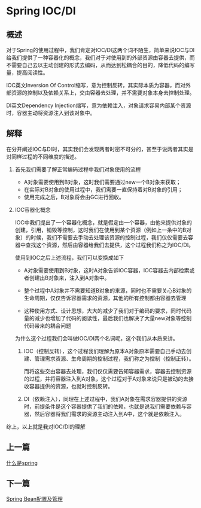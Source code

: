 # Spring IOC/DI

## 概述

对于Spring的使用过程中，我们肯定对IOC/DI这两个词不陌生，简单来说IOC与DI给我们提供了一种容器化的概念，我们对于对使用到的外部资源由容器去提供，而不需要自己去以主动创建的形式去编码，从而达到松耦合的目的，降低代码的编写量，提高阅读性。

IOC英文Inversion Of Control缩写，意为控制反转，其实际本质为容器，而对外部资源的控制以及依赖关系上，交由容器去处理，并不需要对象本身去控制处理。

DI英文Dependency Injection缩写，意为依赖注入，对象请求容易内部某个资源时，容器主动将资源注入到该对象中。

## 解释

在分开阐述IOC与DI时，其实我们会发现两者时密不可分的，甚至于说两者其实是对同样过程的不同维度的描述。

1. 首先我们需要了解正常编码过程中我们对象使用的流程

    - A对象需要使用到B对象，这时我们需要通过new一个B对象来获取；
    - 在实际对B对象的使用过程中，我们需要一直保持着对B对象的引用；
    - 使用完成之后，B对象将会由GC进行回收。

2. IOC容器化概念

    IOC中我们提出了一个容器化概念，就是假定由一个容器，由他来提供对象的创建，引用，销毁等控制，这时我们在使用到某个资源（例如上一条中的B对象）的时候，我们不需要去手动去处理该资源的控制过程，我们仅仅需要去容器中查找这个资源，然后由容器给我们去提供，这个过程我们称之为IOC/DI。

    使用到IOC之后上述流程，我们可以变换成如下

    - A对象需要使用到B对象，这时A对象告诉IOC容器，IOC容器去内部检索或者创建出B对象来，注入到A对象中。

    - 整个过程中A对象并不需要知道B对象的来源，同时也不需要关心B对象的生命周期，仅仅告诉容器需求的资源，其他的所有控制都由容器去管理

    - 这种使用方式、设计思想，大大的减少了我们对于编码的要求，同时代码量的减少也增加了代码的阅读性，最后我们也解决了大量new对象等控制代码带来的耦合问题

    为什么这个过程我们会叫做IOC/DI两个名词呢，这个我们从本质来讲。

    1. IOC（控制反转），这个过程我们理解为原本A对象原本需要自己手动去创建、管理需求资源、生命周期的控制过程，我们称之为控制（控制正转）。

        而将这些交由容器去处理，我们仅仅需要告知容器需求，容器去控制资源的过程，并将容器注入到A对象，这个过程对于A对象来说只是被动的去接收容器提供的资源，也就时控制反转。

    2. DI（依赖注入），同理在上述过程中，我们A对象在需求容器提供的资源时，前提条件是这个容器提供了我们的依赖，也就是说我们需要依赖与容器，然后容器将我们需求的资源主动注入到A中，这个就是依赖注入。

综上，以上就是我对IOC/DI的理解

## 上一篇

[什么是spring](/document/spring简述.md)

## 下一篇

[Spring Bean配置及管理](/document/SpringBean配置及管理.md)